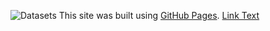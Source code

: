 ![Datasets](https://drive.google.com/drive/folders/18Y48jiGpG_izw11cRF2_wSk2RLuLlp4N?usp=sharing)
This site was built using [GitHub Pages](https://pages.github.com/).
[Link Text](https://github.com/behnaz-sadeghigol/sadeghigol/blob/main/datasets)


